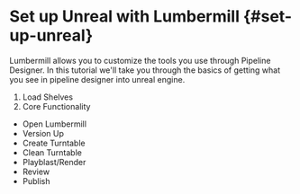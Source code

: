 # Set up Unreal with Lumbermill {#set-up-unreal}

Lumbermill allows you to customize the tools you use through Pipeline Designer. In this tutorial we'll take you through the basics of getting what you see in pipeline designer into unreal engine. 

1) Load Shelves
2) Core Functionality
  - Open Lumbermill
  - Version Up
  - Create Turntable
  - Clean Turntable
  - Playblast/Render
  - Review
  - Publish
